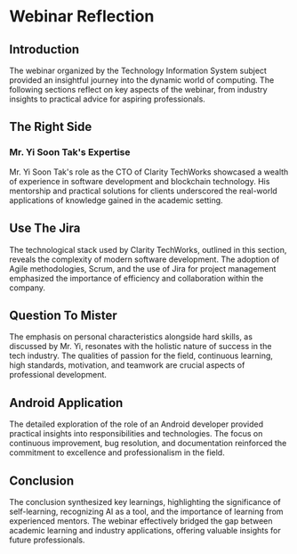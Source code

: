 # Webinar Reflection

## Introduction

The webinar organized by the Technology Information System subject provided an insightful journey into the dynamic world of computing. The following sections reflect on key aspects of the webinar, from industry insights to practical advice for aspiring professionals.

## The Right Side

### Mr. Yi Soon Tak's Expertise

Mr. Yi Soon Tak's role as the CTO of Clarity TechWorks showcased a wealth of experience in software development and blockchain technology. His mentorship and practical solutions for clients underscored the real-world applications of knowledge gained in the academic setting.

## Use The Jira

The technological stack used by Clarity TechWorks, outlined in this section, reveals the complexity of modern software development. The adoption of Agile methodologies, Scrum, and the use of Jira for project management emphasized the importance of efficiency and collaboration within the company.

## Question To Mister

The emphasis on personal characteristics alongside hard skills, as discussed by Mr. Yi, resonates with the holistic nature of success in the tech industry. The qualities of passion for the field, continuous learning, high standards, motivation, and teamwork are crucial aspects of professional development.

## Android Application

The detailed exploration of the role of an Android developer provided practical insights into responsibilities and technologies. The focus on continuous improvement, bug resolution, and documentation reinforced the commitment to excellence and professionalism in the field.

## Conclusion

The conclusion synthesized key learnings, highlighting the significance of self-learning, recognizing AI as a tool, and the importance of learning from experienced mentors. The webinar effectively bridged the gap between academic learning and industry applications, offering valuable insights for future professionals.

